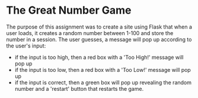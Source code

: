 # The Great Number Game
The purpose of this assignment was to create a site using Flask that when a user loads, it creates a random number between 1-100 and store the number in a session. The user guesses, a message will pop up according to the user's input: 
* if the input is too high, then a red box with a 'Too High!' message will pop up
* if the input is too low, then a red box with a 'Too Low!' message will pop up 
* if the input is correct, then a green box will pop up revealing the random number and a 'restart' button that restarts the game. 